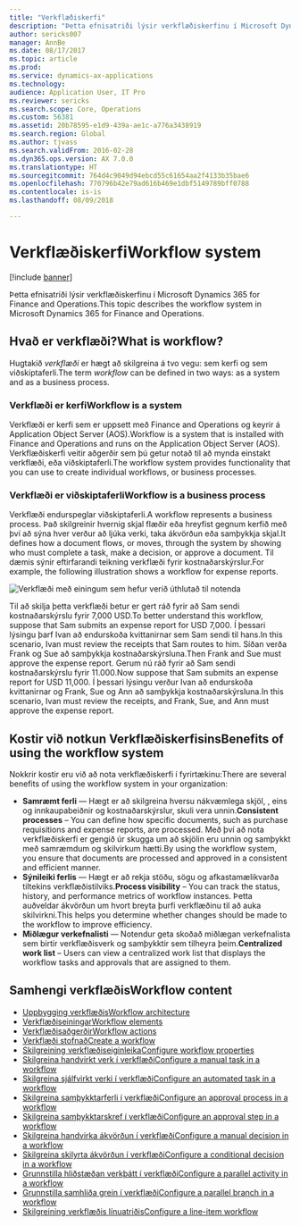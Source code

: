 ```yaml
---
title: "Verkflæðiskerfi"
description: "Þetta efnisatriði lýsir verkflæðiskerfinu í Microsoft Dynamics 365 for Finance and Operations."
author: sericks007
manager: AnnBe
ms.date: 08/17/2017
ms.topic: article
ms.prod: 
ms.service: dynamics-ax-applications
ms.technology: 
audience: Application User, IT Pro
ms.reviewer: sericks
ms.search.scope: Core, Operations
ms.custom: 56381
ms.assetid: 20b78595-e1d9-439a-ae1c-a776a3438919
ms.search.region: Global
ms.author: tjvass
ms.search.validFrom: 2016-02-28
ms.dyn365.ops.version: AX 7.0.0
ms.translationtype: HT
ms.sourcegitcommit: 764d4c9049d94ebcd55c61654aa2f4133b35bae6
ms.openlocfilehash: 770796b42e79ad616b469e1dbf5149789bff0788
ms.contentlocale: is-is
ms.lasthandoff: 08/09/2018

---
```


# <a name="workflow-system"></a><span data-ttu-id="8125e-103">Verkflæðiskerfi</span><span class="sxs-lookup"><span data-stu-id="8125e-103">Workflow system</span></span>

[!include [banner](../includes/banner.md)]

<span data-ttu-id="8125e-104">Þetta efnisatriði lýsir verkflæðiskerfinu í Microsoft Dynamics 365 for Finance and Operations.</span><span class="sxs-lookup"><span data-stu-id="8125e-104">This topic describes the workflow system in Microsoft Dynamics 365 for Finance and Operations.</span></span>

<a name="what-is-workflow"></a><span data-ttu-id="8125e-105">Hvað er verkflæði?</span><span class="sxs-lookup"><span data-stu-id="8125e-105">What is workflow?</span></span>
-----------------

<span data-ttu-id="8125e-106">Hugtakið *verkflæði* er hægt að skilgreina á tvo vegu: sem kerfi og sem viðskiptaferli.</span><span class="sxs-lookup"><span data-stu-id="8125e-106">The term *workflow* can be defined in two ways: as a system and as a business process.</span></span>
### <a name="workflow-is-a-system"></a><span data-ttu-id="8125e-107">Verkflæði er kerfi</span><span class="sxs-lookup"><span data-stu-id="8125e-107">Workflow is a system</span></span>

<span data-ttu-id="8125e-108">Verkflæði er kerfi sem er uppsett með Finance and Operations og keyrir á Application Object Server (AOS).</span><span class="sxs-lookup"><span data-stu-id="8125e-108">Workflow is a system that is installed with Finance and Operations and runs on the Application Object Server (AOS).</span></span> <span data-ttu-id="8125e-109">Verkflæðiskerfi veitir aðgerðir sem þú getur notað til að mynda einstakt verkflæði, eða viðskiptaferli.</span><span class="sxs-lookup"><span data-stu-id="8125e-109">The workflow system provides functionality that you can use to create individual workflows, or business processes.</span></span>

### <a name="workflow-is-a-business-process"></a><span data-ttu-id="8125e-110">Verkflæði er viðskiptaferli</span><span class="sxs-lookup"><span data-stu-id="8125e-110">Workflow is a business process</span></span>

<span data-ttu-id="8125e-111">Verkflæði endurspeglar viðskiptaferli.</span><span class="sxs-lookup"><span data-stu-id="8125e-111">A workflow represents a business process.</span></span> <span data-ttu-id="8125e-112">Það skilgreinir hvernig skjal flæðir eða hreyfist gegnum kerfið með því að sýna hver verður að ljúka verki, taka ákvörðun eða samþykkja skjal.</span><span class="sxs-lookup"><span data-stu-id="8125e-112">It defines how a document flows, or moves, through the system by showing who must complete a task, make a decision, or approve a document.</span></span> <span data-ttu-id="8125e-113">Til dæmis sýnir eftirfarandi teikning verkflæði fyrir kostnaðarskýrslur.</span><span class="sxs-lookup"><span data-stu-id="8125e-113">For example, the following illustration shows a workflow for expense reports.</span></span> 

![Verkflæði með einingum sem hefur verið úthlutað til notenda](./media/workflow_user.gif) 

<span data-ttu-id="8125e-115">Til að skilja þetta verkflæði betur er gert ráð fyrir að Sam sendi kostnaðarskýrslu fyrir 7,000 USD.</span><span class="sxs-lookup"><span data-stu-id="8125e-115">To better understand this workflow, suppose that Sam submits an expense report for USD 7,000.</span></span> <span data-ttu-id="8125e-116">Í þessari lýsingu þarf Ivan að endurskoða kvittanirnar sem Sam sendi til hans.</span><span class="sxs-lookup"><span data-stu-id="8125e-116">In this scenario, Ivan must review the receipts that Sam routes to him.</span></span> <span data-ttu-id="8125e-117">Síðan verða Frank og Sue að samþykkja kostnaðarskýrsluna.</span><span class="sxs-lookup"><span data-stu-id="8125e-117">Then Frank and Sue must approve the expense report.</span></span> <span data-ttu-id="8125e-118">Gerum nú ráð fyrir að Sam sendi kostnaðarskýrslu fyrir 11.000.</span><span class="sxs-lookup"><span data-stu-id="8125e-118">Now suppose that Sam submits an expense report for USD 11,000.</span></span> <span data-ttu-id="8125e-119">Í þessari lýsingu verður Ivan að endurskoða kvittanirnar og Frank, Sue og Ann að samþykkja kostnaðarskýrsluna.</span><span class="sxs-lookup"><span data-stu-id="8125e-119">In this scenario, Ivan must review the receipts, and Frank, Sue, and Ann must approve the expense report.</span></span>

## <a name="benefits-of-using-the-workflow-system"></a><span data-ttu-id="8125e-120"> Kostir við notkun Verkflæðiskerfisins</span><span class="sxs-lookup"><span data-stu-id="8125e-120">Benefits of using the workflow system</span></span>

<span data-ttu-id="8125e-121">Nokkrir kostir eru við að nota verkflæðiskerfi í fyrirtækinu:</span><span class="sxs-lookup"><span data-stu-id="8125e-121">There are several benefits of using the workflow system in your organization:</span></span>
-   <span data-ttu-id="8125e-122">**Samræmt ferli** — Hægt er að skilgreina hversu nákvæmlega skjöl, , eins og innkaupabeiðnir og kostnaðarskýrslur, skuli vera unnin.</span><span class="sxs-lookup"><span data-stu-id="8125e-122">**Consistent processes** – You can define how specific documents, such as purchase requisitions and expense reports, are processed.</span></span> <span data-ttu-id="8125e-123">Með því að nota verkflæðiskerfi er gengið úr skugga um að skjölin eru unnin og samþykkt með samræmdum og skilvirkum hætti.</span><span class="sxs-lookup"><span data-stu-id="8125e-123">By using the workflow system, you ensure that documents are processed and approved in a consistent and efficient manner.</span></span>
-   <span data-ttu-id="8125e-124">**Sýnileiki ferlis** — Hægt er að rekja stöðu, sögu og afkastamælikvarða tiltekins verkflæðistilviks.</span><span class="sxs-lookup"><span data-stu-id="8125e-124">**Process visibility** – You can track the status, history, and performance metrics of workflow instances.</span></span> <span data-ttu-id="8125e-125">Þetta auðveldar ákvörðun um hvort breyta þurfi verkflæðinu til að auka skilvirkni.</span><span class="sxs-lookup"><span data-stu-id="8125e-125">This helps you determine whether changes should be made to the workflow to improve efficiency.</span></span>
-   <span data-ttu-id="8125e-126">**Miðlægur verkefnalisti** — Notendur geta skoðað miðlægan verkefnalista sem birtir verkflæðisverk og samþykktir sem tilheyra þeim.</span><span class="sxs-lookup"><span data-stu-id="8125e-126">**Centralized work list** – Users can view a centralized work list that displays the workflow tasks and approvals that are assigned to them.</span></span>


## <a name="workflow-content"></a><span data-ttu-id="8125e-127">Samhengi verkflæðis</span><span class="sxs-lookup"><span data-stu-id="8125e-127">Workflow content</span></span>

+ [<span data-ttu-id="8125e-128">Uppbygging verkflæðis</span><span class="sxs-lookup"><span data-stu-id="8125e-128">Workflow architecture</span></span>](workflow-system-architecture.md)
+ [<span data-ttu-id="8125e-129">Verkflæðiseiningar</span><span class="sxs-lookup"><span data-stu-id="8125e-129">Workflow elements</span></span>](workflow-elements.md)
+ [<span data-ttu-id="8125e-130">Verkflæðisaðgerðir</span><span class="sxs-lookup"><span data-stu-id="8125e-130">Workflow actions</span></span>](workflow-actions.md)
+ [<span data-ttu-id="8125e-131">Verkflæði stofnað</span><span class="sxs-lookup"><span data-stu-id="8125e-131">Create a workflow</span></span>](create-workflow.md)
+ [<span data-ttu-id="8125e-132">Skilgreining verkflæðiseiginleika</span><span class="sxs-lookup"><span data-stu-id="8125e-132">Configure workflow properties</span></span>](configure-workflow-properties.md)
+ [<span data-ttu-id="8125e-133">Skilgreina handvirkt verk í verkflæði</span><span class="sxs-lookup"><span data-stu-id="8125e-133">Configure a manual task in a workflow</span></span>](configure-manual-task-workflow.md)
+ [<span data-ttu-id="8125e-134">Skilgreina sjálfvirkt verki í verkflæði</span><span class="sxs-lookup"><span data-stu-id="8125e-134">Configure an automated task in a workflow</span></span>](configure-automated-task-workflow.md)
+ [<span data-ttu-id="8125e-135">Skilgreina samþykktarferli í verkflæði</span><span class="sxs-lookup"><span data-stu-id="8125e-135">Configure an approval process in a workflow</span></span>](configure-approval-process-workflow.md)
+ [<span data-ttu-id="8125e-136">Skilgreina samþykktarskref í verkflæði</span><span class="sxs-lookup"><span data-stu-id="8125e-136">Configure an approval step in a workflow</span></span>](configure-approval-step-workflow.md)
+ [<span data-ttu-id="8125e-137">Skilgreina handvirka ákvörðun í verkflæði</span><span class="sxs-lookup"><span data-stu-id="8125e-137">Configure a manual decision in a workflow</span></span>](configure-manual-decision-workflow.md)
+ [<span data-ttu-id="8125e-138">Skilgreina skilyrta ákvörðun í verkflæði</span><span class="sxs-lookup"><span data-stu-id="8125e-138">Configure a conditional decision in a workflow</span></span>](configure-conditional-decision-workflow.md)
+ [<span data-ttu-id="8125e-139">Grunnstilla hliðstæðan verkþátt í verkflæði</span><span class="sxs-lookup"><span data-stu-id="8125e-139">Configure a parallel activity in a workflow</span></span>](configure-parallel-activity-workflow.md)
+ [<span data-ttu-id="8125e-140">Grunnstilla samhliða grein í verkflæði</span><span class="sxs-lookup"><span data-stu-id="8125e-140">Configure a parallel branch in a workflow</span></span>](configure-parallel-branch-workflow.md)
+ [<span data-ttu-id="8125e-141">Skilgreining verkflæðis línuatriðis</span><span class="sxs-lookup"><span data-stu-id="8125e-141">Configure a line-item workflow</span></span>](configure-line-item-workflow.md)

